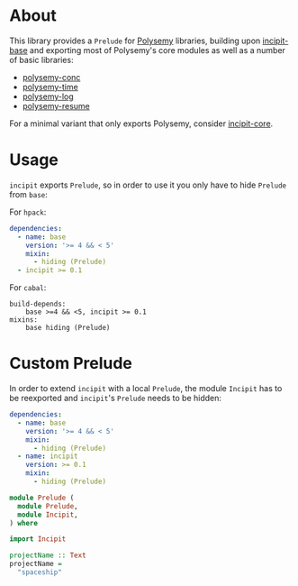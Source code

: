 # About

This library provides a `Prelude` for [Polysemy] libraries, building upon [incipit-base] and exporting most of
Polysemy's core modules as well as a number of basic libraries:

* [polysemy-conc](https://hackage.haskell.org/package/polysemy-conc)
* [polysemy-time](https://hackage.haskell.org/package/polysemy-log)
* [polysemy-log](https://hackage.haskell.org/package/polysemy-time)
* [polysemy-resume](https://hackage.haskell.org/package/polysemy-resume)

For a minimal variant that only exports Polysemy, consider [incipit-core].

# Usage

`incipit` exports `Prelude`, so in order to use it you only have to hide `Prelude` from `base`:

For `hpack`:
```yaml
dependencies:
  - name: base
    version: '>= 4 && < 5'
    mixin:
      - hiding (Prelude)
  - incipit >= 0.1
```

For `cabal`:
```cabal
build-depends:
    base >=4 && <5, incipit >= 0.1
mixins:
    base hiding (Prelude)
```

# Custom Prelude

In order to extend `incipit` with a local `Prelude`, the module `Incipit` has to be reexported and `incipit`'s
`Prelude` needs to be hidden:

```yaml
dependencies:
  - name: base
    version: '>= 4 && < 5'
    mixin:
      - hiding (Prelude)
  - name: incipit
    version: >= 0.1
    mixin:
      - hiding (Prelude)
```

```haskell
module Prelude (
  module Prelude,
  module Incipit,
) where

import Incipit

projectName :: Text
projectName =
  "spaceship"
```

[incipit-base]: https://hackage.haskell.org/package/incipit-base
[incipit-core]: https://hackage.haskell.org/package/incipit-core
[Polysemy]: https://hackage.haskell.org/package/polysemy
